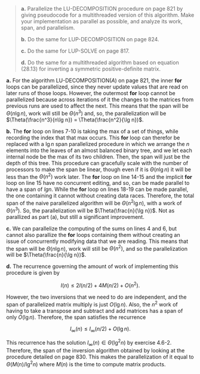 > **a.** Parallelize the $\text{LU-DECOMPOSITION}$ procedure on page 821 by giving pseudocode for a multithreaded version of this algorithm. Make your implementation as parallel as possible, and analyze its work, span, and parallelism.
>
> **b.** Do the same for $\text{LUP-DECOMPOSITION}$ on page 824.
>
> **c.** Do the same for $\text{LUP-SOLVE}$ on page 817.
>
> **d.** Do the same for a multithreaded algorithm based on equation $\text{(28.13)}$ for inverting a symmetric positive-definite matrix.

**a.** For the algorithm $\text{LU-DECOMPOSITION}(A)$ on page 821, the inner **for** loops can be parallelized, since they never update values that are read on later runs of those loops. However, the outermost **for** loop cannot be parallelized because across iterations of it the changes to the matrices from previous runs are used to affect the next. This means that the span will be $\Theta(n \lg n)$, work will still be $\Theta(n^3)$ and, so, the parallelization will be $\Theta(\frac{n^3}{n\lg n}) = \Theta(\frac{n^2}{\lg n})$.

**b.** The **for** loop on lines 7-10 is taking the max of a set of things, while recording the index that that max occurs. This **for** loop can therefor be replaced with a $\lg n$ span parallelized procedure in which we arrange the $n$ elements into the leaves of an almost balanced binary tree, and we let each internal node be the max of its two children. Then, the span will just be the depth of this tree. This procedure can gracefully scale with the number of processors to make the span be linear, though even if it is $\Theta(n\lg n)$ it will be less than the $\Theta(n^2)$ work later. The **for** loop on line 14-15 and the implicit **for** loop on line 15 have no concurrent editing, and so, can be made parallel to have a span of $lg n$. While the **for** loop on lines 18-19 can be made parallel, the one containing it cannot without creating data races. Therefore, the total span of the naive parallelized algorithm will be $\Theta(n^2\lg n)$, with a work of $\Theta(n^3)$. So, the parallelization will be $\Theta(\frac{n}{\lg n})$. Not as parallized as part (a), but still a significant improvement.

**c.** We can parallelize the computing of the sums on lines 4 and 6, but cannot also parallize the **for** loops containing them without creating an issue of concurrently modifying data that we are reading. This means that the span will be $\Theta(n\lg n)$, work will still be $\Theta(n^2)$, and so the parallelization will be $\Theta(\frac{n}{\lg n})$.

**d.** The recurrence governing the amount of work of implementing this procedure is given by

$$I(n) \le 2I(n / 2) + 4M(n / 2) + O(n^2).$$

However, the two inversions that we need to do are independent, and the span of parallelized matrix multiply is just $O(\lg n)$. Also, the $n^2$ work of having to take a transpose and subtract and add matrices has a span of only $O(\lg n)$. Therefore, the span satisfies the recurrence

$$I_\infty(n) \le I_\infty(n / 2) + O(\lg n).$$

This recurrence has the solution $I_\infty(n) \in \Theta(\lg^2 n)$ by exercise 4.6-2. Therefore, the span of the inversion algorithm obtained by looking at the procedure detailed on page 830. This makes the parallelization of it equal to $\Theta(M(n) / \lg^2 n)$ where $M(n)$ is the time to compute matrix products.
